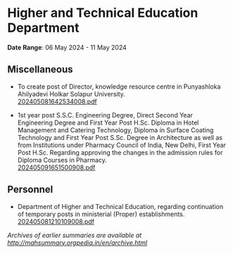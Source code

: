 # Higher and Technical Education Department

**Date Range**: 06 May 2024 - 11 May 2024


## Miscellaneous
- To create post of Director, knowledge resource centre in Punyashloka Ahilyadevi Holkar Solapur University.\
  [202405081642534008.pdf](https://gr.maharashtra.gov.in/Site/Upload/Government%20Resolutions/English/202405081642534008.pdf)

- 1st year post S.S.C. Engineering Degree, Direct Second Year Engineering Degree and First Year Post H.Sc. Diploma in Hotel Management and Catering Technology, Diploma in Surface Coating Technology and First Year Post S.Sc. Degree in Architecture as well as from Institutions under Pharmacy Council of India, New Delhi, First Year Post H.Sc. Regarding approving the changes in the admission rules for Diploma Courses in Pharmacy.\
  [202405091651500908.pdf](https://gr.maharashtra.gov.in/Site/Upload/Government%20Resolutions/English/202405091651500908.pdf)

## Personnel
- Department of Higher and Technical Education, regarding continuation of temporary posts in ministerial (Proper) establishments.\
  [202405081210109008.pdf](https://gr.maharashtra.gov.in/Site/Upload/Government%20Resolutions/English/202405081210109008.pdf)


*Archives of earlier summaries are available at http://mahsummary.orgpedia.in/en/archive.html*